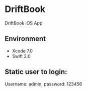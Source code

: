 # DriftBook
DriftBook iOS App

## Environment
* Xcode 7.0
* Swift 2.0

## Static user to login:

Username: admin, password: 123456
